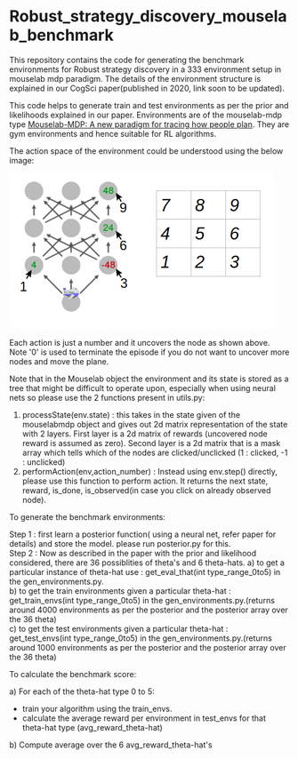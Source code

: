 # Robust_strategy_discovery_mouselab_benchmark

This repository contains the code for generating the benchmark environments for Robust strategy discovery in a 333 environment setup in mouselab mdp paradigm. The details of the environment structure is explained in our CogSci paper(published in 2020, link soon to be updated).

This code helps to generate train and test environments as per the prior and likelihoods explained in our paper. Environments are of the mouselab-mdp type [Mouselab-MDP: A new paradigm for tracing how people plan](https://osf.io/7wcya). They are gym environments and hence suitable for RL algorithms.

The action space of the environment could be understood using the below image:

![Image of action_space](https://github.com/anirudhk686/Robust_strategy_discovery_mouselab-mdp_benchmark/blob/master/action_space.png)

Each action is just a number and it uncovers the node as shown above. Note '0' is used to terminate the episode if you do not want to uncover more nodes and move the plane.

Note that in the Mouselab object the environment and its state is stored as a tree that might be difficult to operate upon, especially when using neural nets so please use the 2 functions present in utils.py:

1) processState(env.state) : this takes in the state given of the mouselabmdp object and gives out 2d matrix representation of the state with 2 layers. First layer is a 2d matrix of rewards (uncovered node reward is assumed as zero). Second layer is a 2d matrix that is a mask array which tells which of the nodes are clicked/unclicked (1 : clicked, -1 : unclicked)
2) performAction(env,action_number) : Instead using env.step() directly, please use this function to perform action. It returns the next state, reward, is_done, is_observed(in case you click on already observed node).


To generate the benchmark environments:

Step 1 : first learn a posterior function( using a neural net, refer paper for details) and store the model. please run posterior.py for this.\
Step 2 : Now as described in the paper with the prior and likelihood considered, there are 36 possiblities of theta's and 6 theta-hats. 
a) to get a particular instance of theta-hat use : get_eval_that(int type_range_0to5) in the gen_environments.py.\
b) to get the train environments given a particular theta-hat : get_train_envs(int type_range_0to5) in the gen_environments.py.(returns around 4000 environments as per the posterior and the posterior array over the 36 theta)\
c) to get the test environments given a particular theta-hat : get_test_envs(int type_range_0to5) in the gen_environments.py.(returns around 1000 environments as per the posterior and the posterior array over the 36 theta)

To calculate the benchmark score:

a) For each of the theta-hat type 0 to 5:
- train your algorithm using the train_envs.
- calculate the average reward per environment in test_envs for that theta-hat type (avg_reward_theta-hat)

b) Compute average over the 6 avg_reward_theta-hat's 










